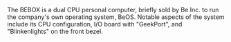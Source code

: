 The BEBOX is a dual CPU personal computer, briefly sold by Be Inc. to run the company's own operating system, BeOS. Notable aspects of the system include its CPU configuration, I/O board with "GeekPort", and "Blinkenlights" on the front bezel.
